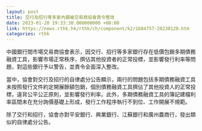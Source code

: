 ```yaml
---
layout: post
title: 交行及招行等多家內銀被交易商協會責令整改
date: 2023-01-20 19:33:30.000000000 +08:00
link: https://news.rthk.hk/rthk/ch/component/k2/1684757-20230120.htm
categories: rthk
---
```


中國銀行間市場交易商協會表示，因交行、招行等多家銀行存在低價包銷多期債務融資工具，影響市場正常秩序，擠佔其他投資者的正常投標，並影響發行利率等問題，對這些銀行予以警告，並責令全面深入整改。

當中，協會對交行及招行的自律處分公告顯示，兩行的問題包括多期債務融資工具未按照發行文件約定開展餘額包銷，個別債務融資工具擠佔了其他投資人的正常投標，違背公平公正原則，並影響發行利率。此外，多期債務融資工具的簿記建檔利率區間未在充分詢價基礎上形成，發行工作程序執行不到位、工作開展不規範。

除了交行和招行，協會亦對平安銀行、興業銀行、江蘇銀行和廣州農商行，發出類似的自律處分公告。
